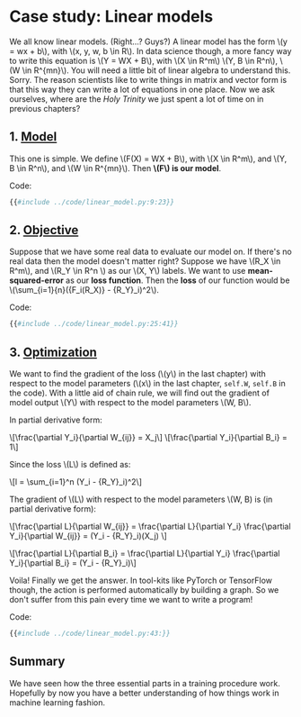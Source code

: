 # Case study: Linear models

We all know linear models. (Right...? Guys?) A linear model has the form \\(y = wx + b\\), with \\(x, y, w, b \in R\\). In data science though, a more fancy way to write this equation is \\(Y = WX + B\\), with \\(X \in R^m\\) \\(Y, B \in R^n\\), \\(W \in R^{mn}\\). You will need a little bit of linear algebra to understand this. Sorry. The reason scientists like to write things in matrix and vector form is that this way they can write a lot of equations in one place. Now we ask ourselves, where are the _Holy Trinity_ we just spent a lot of time on in previous chapters?

## 1. [Model](./funcs.md)

This one is simple. We define \\(F(X) = WX + B\\), with \\(X \in R^m\\), and \\(Y, B \in R^n\\), and \\(W \in R^{mn}\\). Then **\\(F\\) is our model**.

Code:

```python
{{#include ../code/linear_model.py:9:23}}
```

## 2. [Objective](./obj.md)

Suppose that we have some real data to evaluate our model on. If there's no real data then the model doesn't matter right? Suppose we have \\(R_X \in R^m\\), and \\(R_Y \in R^n \\) as our \\(X, Y\\) labels. We want to use **mean-squared-error** as our **loss function**. Then the **loss** of our function would be \\(\sum_{i=1}{n}({F_i(R_X)} - {R_Y}_i)^2\\).

Code:

```python
{{#include ../code/linear_model.py:25:41}}
```

## 3. [Optimization](./optim.md)

We want to find the gradient of the loss (\\(y\\) in the last chapter) with respect to the model parameters (\\(x\\) in the last chapter, `self.W`, `self.B` in the code). With a little aid of chain rule, we will find out the gradient of model output \\(Y\\) with respect to the model parameters \\(W, B\\).

In partial derivative form:

\\[\frac{\partial Y_i}{\partial W_{ij}} = X_j\\]
\\[\frac{\partial Y_i}{\partial B_i} = 1\\]

Since the loss \\(L\\) is defined as:

\\[l = \sum_{i=1}^n (Y_i - {R_Y}_i)^2\\]

The gradient of \\(L\\) with respect to the model parameters \\(W, B\) is (in partial derivative form):

\\[\frac{\partial L}{\partial W_{ij}} = \frac{\partial L}{\partial Y_i} \frac{\partial Y_i}{\partial W_{ij}} = (Y_i - {R_Y}_i)(X_j) \\]

\\[\frac{\partial L}{\partial B_i} = \frac{\partial L}{\partial Y_i} \frac{\partial Y_i}{\partial B_i} = (Y_i - {R_Y}_i)\\]

Voila! Finally we get the answer. In tool-kits like PyTorch or TensorFlow though, the action is performed automatically by building a graph. So we don't suffer from this pain every time we want to write a program!

Code:

```python
{{#include ../code/linear_model.py:43:}}
```

## Summary

We have seen how the three essential parts in a training procedure work. Hopefully by now you have a better understanding of how things work in machine learning fashion.
